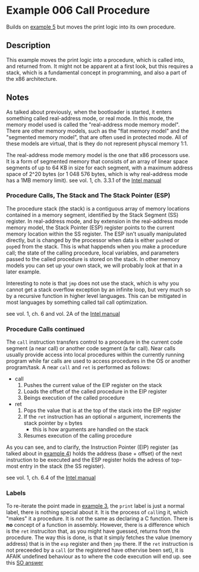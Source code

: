 # Example 006 Call Procedure

Builds on [example 5](../005_for_loop/005_for_loop.md) but moves the print logic into its own procedure.

## Description

This example moves the print logic into a procedure, which is called into, and returned from. It might not be apparent at a first look, but this requires a stack, which is a fundamental concept in programming, and also a part of the x86 architecture.

## Notes

As talked about previously, when the bootloader is started, it enters something called real-address mode, or real mode. In this mode, the memory model used is called the "real-address mode memory model". There are other memory models, such as the "flat memory model" and the "segmented memory model", that are often used in protected mode. All of these models are virtual, that is they do not represent physcal memory 1:1.

The real-address mode memory model is the one that x86 processors use. It is a form of segmented memory that consists of an array of linear space segments of up to 64 KB in size for each segment, with a maximum address space of 2^20 bytes (or 1 048 576 bytes, which is why real-address mode has a 1MB memory limit). see vol. 1, ch. 3.3.1 of the [Intel manual][intel]

### Procedure Calls, The Stack and The Stack Pointer (ESP)

The procedure stack (the stack) is a contiguous array of memory locations contained in a memory segment, identified by the Stack Segment (SS) register. In real-address mode, and by extension in the real-address mode memory model, the Stack Pointer (ESP) register points to the current memory location within the SS register. The ESP isn't usually manipulated directly, but is changed by the processor when data is either `push`ed or `pop`ed from the stack. This is what happends when you make a procedure call; the state of the calling procedure, local variables, and parameters passed to the called procedure is stored on the stack. In other memory models you can set up your own stack, we will probably look at that in a later example.

Interesting to note is that `jmp` does not use the stack, which is why you cannot get a stack overflow exception by an infinite loop, but very much so by a recursive function in higher level languages. This can be mitigated in most languages by something called tail call optimization.

see vol. 1, ch. 6 and vol. 2A of the [Intel manual][intel]

### Procedure Calls continued

The `call` instruction transfers control to a procedure in the current code segment (a near call) or another code segment (a far call). Near calls usually provide access into local procedures within the currently running program while far calls are used to access procedures in the OS or another program/task. A near `call` and `ret` is performed as follows:

* call
    1. Pushes the current value of the EIP register on the stack
    1. Loads the offset of the called procedure in the EIP register
    1. Beings execution of the called procedure
* ret
    1. Pops the value that is at the top of the stack into the EIP register
    1. If the `ret` instruction has an optional `n` argument, increments the stack pointer by `n` bytes
        - this is how arguments are handled on the stack
    1. Resumes execution of the calling procedure

As you can see, and to clarify, the Instruction Pointer (EIP) register (as talked about in [example 4]) holds the address (base + offset) of the next instruction to be executed and the ESP register holds the adress of top-most entry in the stack (the SS register).

see vol. 1, ch. 6.4 of the [Intel manual][intel]

### Labels

To re-iterate the point made in [example 3], the `print` label is just a normal label, there is nothing special about it. It is the process of `call`ing it, which "makes" it a procedure. It is _not_ the same as declaring a C function. There is **no** concept of a function in assembly. However, there is a difference which is the `ret` instruciton that, as you might have guessed, returns from the procedure. The way this is done, is that it simply fetches the value (memory address) that is in the `esp` register and then `jmp` there. If the `ret` instruction is not preceeded by a `call` (or the registered have othervise been set), it is AFAIK undefined behaviour as to where the code execution will end up. see this [SO answer][SO 1]

[SO 1]: https://stackoverflow.com/a/46715087/3303776
[SO 2]: https://stackoverflow.com/a/40324529/3303776
[example 3]: ../003_labels/003_labels.md#Labels
[example 4]: ../004_jmp/004_jmp.md
[intel]: https://software.intel.com/content/www/us/en/develop/download/
